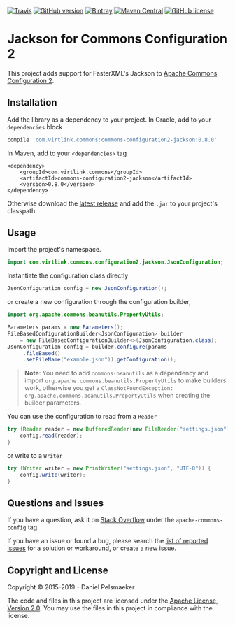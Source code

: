 [![Travis](https://img.shields.io/travis/Virtlink/commons-configuration2-jackson.svg)](https://travis-ci.org/Virtlink/commons-configuration2-jackson)
[![GitHub version](https://badge.fury.io/gh/Virtlink%2Fcommons-configuration2-jackson.svg)](https://github.com/Virtlink/commons-configuration2-jackson/releases/latest)
[![Bintray](https://api.bintray.com/packages/virtlink/maven/commons-configuration2-jackson/images/download.svg)](https://bintray.com/virtlink/maven/commons-configuration2-jackson/_latestVersion)
[![Maven Central](https://maven-badges.herokuapp.com/maven-central/com.virtlink.commons/commons-configuration2-jackson/badge.svg)](https://maven-badges.herokuapp.com/maven-central/com.virtlink.commons/commons-configuration2-jackson)
[![GitHub license](https://img.shields.io/github/license/Virtlink/commons-configuration2-jackson.svg)](https://github.com/Virtlink/commons-configuration2-jackson/blob/master/LICENSE)

# Jackson for Commons Configuration 2
This project adds support for FasterXML's Jackson to [Apache Commons Configuration 2](https://commons.apache.org/proper/commons-configuration/).


## Installation
Add the library as a dependency to your project. In Gradle, add to your `dependencies` block

```gradle
compile 'com.virtlink.commons:commons-configuration2-jackson:0.8.0'
```

In Maven, add to your `<dependencies>` tag

```maven-pom
<dependency>
    <groupId>com.virtlink.commons</groupId>
    <artifactId>commons-configuration2-jackson</artifactId>
    <version>0.8.0</version>
</dependency>
```

Otherwise download the [latest release][1]
and add the `.jar` to your project's classpath.


## Usage
Import the project's namespace.

```java
import com.virtlink.commons.configuration2.jackson.JsonConfiguration;
```

Instantiate the configuration class directly

```java
JsonConfiguration config = new JsonConfiguration();
```

or create a new configuration through the configuration builder,

```java
import org.apache.commons.beanutils.PropertyUtils;

Parameters params = new Parameters();
FileBasedConfigurationBuilder<JsonConfiguration> builder
    = new FileBasedConfigurationBuilder<>(JsonConfiguration.class);
JsonConfiguration config = builder.configure(params
     .fileBased()
     .setFileName("example.json")).getConfiguration();
```

> **Note**: You need to add `commons-beanutils` as a dependency and import
> `org.apache.commons.beanutils.PropertyUtils` to make builders work, otherwise you
> get a `ClassNotFoundException: org.apache.commons.beanutils.PropertyUtils` when creating the
> builder parameters.


You can use the configuration to read from a `Reader`

```java
try (Reader reader = new BufferedReader(new FileReader("settings.json"))) {
	config.read(reader);
}
```

or write to a `Writer`

```java
try (Writer writer = new PrintWriter("settings.json", "UTF-8")) {
	config.write(writer);
}
```


## Questions and Issues
If you have a question, ask it on [Stack Overflow][2] under the `apache-commons-config` tag.

If you have an issue or found a bug, please search the [list of reported issues][3]
for a solution or workaround, or create a new issue.


## Copyright and License
Copyright © 2015-2019 - Daniel Pelsmaeker

The code and files in this project are licensed under the [Apache License, Version 2.0][4].
You may use the files in this project in compliance with the license.



[1]: https://github.com/Virtlink/commons-configuration2-jackson/releases/latest
[2]: https://stackoverflow.com/questions/tagged/apache-commons-config
[3]: https://github.com/Virtlink/commons-configuration2-jackson/issues
[4]: https://www.apache.org/licenses/LICENSE-2.0
